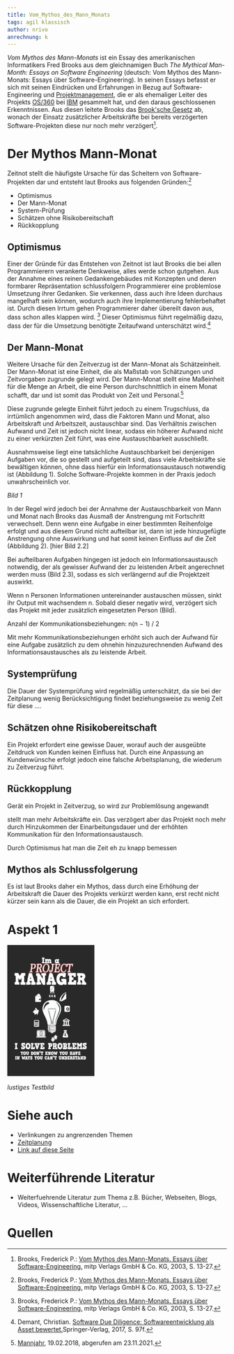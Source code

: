 ```yaml
---
title: Vom_Mythos_des_Mann_Monats
tags: agil klassisch
author: nrivo
anrechnung: k
---
```



*Vom Mythos des Mann-Monats* ist ein Essay des amerikanischen Informatikers Fred Brooks aus dem gleichnamigen Buch *The Mythical Man-Month: Essays on Software Engineering* (deutsch: Vom Mythos des Mann-Monats: Essays über Software-Engineering). In seinen Essays befasst er sich mit seinen Eindrücken und Erfahrungen in Bezug auf Software-Engineering und [Projektmanagement](Projektmanagement.md), die er als ehemaliger Leiter des Projekts [OS/360](https://de.wikipedia.org/wiki/OS/360) bei [IBM](https://de.wikipedia.org/wiki/IBM) gesammelt hat, und den daraus geschlossenen Erkenntnissen. Aus diesen leitete Brooks das [Brook'sche Gesetz](https://de.wikipedia.org/wiki/Anti-Pattern#Brooks.E2.80.99sches_Gesetz) ab, wonach der Einsatz zusätzlicher Arbeitskräfte bei bereits verzögerten Software-Projekten diese nur noch mehr verzögert[^1].



# Der Mythos Mann-Monat
Zeitnot stellt die häufigste Ursache für das Scheitern von Software-Projekten dar und entsteht laut Brooks aus folgenden Gründen:[^1]
* Optimismus
* Der Mann-Monat
* System-Prüfung
* Schätzen ohne Risikobereitschaft
* Rückkopplung

## Optimismus
Einer der Gründe für das Entstehen von Zeitnot ist laut Brooks die bei allen Programmierern verankerte Denkweise, alles werde schon gutgehen. Aus der Annahme eines reinen Gedankengebäudes mit Konzepten und deren formbarer Repräsentation schlussfolgern Programmierer eine problemlose Umsetzung ihrer Gedanken. Sie verkennen, dass auch ihre Ideen durchaus mangelhaft sein können, wodurch auch ihre Implementierung fehlerbehaftet ist. Durch diesen Irrtum gehen Programmierer daher übereilt davon aus, dass schon alles klappen wird. [^1] Dieser Optimismus führt regelmäßig dazu, dass der für die Umsetzung benötigte Zeitaufwand unterschätzt wird.[^2]

## Der Mann-Monat
Weitere Ursache für den Zeitverzug ist der Mann-Monat als Schätzeinheit. Der Mann-Monat ist eine Einheit, die als Maßstab von Schätzungen und Zeitvorgaben zugrunde gelegt wird. Der Mann-Monat stellt eine Maßeinheit für die Menge an Arbeit, die eine Person durchschnittlich in einem Monat schafft, dar und ist somit das Produkt von Zeit und Personal.[^3] 

Diese zugrunde gelegte Einheit führt jedoch zu einem Trugschluss, da irrtümlich angenommen wird, dass die Faktoren Mann und Monat, also Arbeitskraft und Arbeitszeit, austauschbar sind. Das Verhältnis zwischen Aufwand und Zeit ist jedoch nicht linear, sodass ein höherer Aufwand nicht zu einer verkürzten Zeit führt, was eine Austauschbarkeit ausschließt.

Ausnahmsweise liegt eine tatsächliche Austauschbarkeit bei denjenigen Aufgaben vor, die so gestellt und aufgeteilt sind, dass viele Arbeitskräfte sie bewältigen können, ohne dass hierfür ein Informationsaustausch notwendig ist (Abbildung 1). Solche Software-Projekte kommen in der Praxis jedoch unwahrscheinlich vor.

*Bild 1*


In der Regel wird jedoch bei der Annahme der Austauschbarkeit von Mann und Monat nach Brooks das Ausmaß der Anstrengung mit Fortschritt verwechselt. Denn wenn eine Aufgabe in einer bestimmten Reihenfolge erfolgt und aus diesem Grund nicht aufteilbar ist, dann ist jede hinzugefügte Anstrengung ohne Auswirkung und hat somit keinen Einfluss auf die Zeit (Abbildung 2). [hier Bild 2.2]

Bei aufteilbaren Aufgaben hingegen ist jedoch ein Informationsaustausch notwendig, der als gewisser Aufwand der zu leistenden Arbeit angerechnet werden muss (Bild 2.3), sodass es sich verlängernd auf die Projektzeit auswirkt.

Wenn n Personen Informationen untereinander austauschen müssen, sinkt ihr Output mit wachsendem n. Sobald dieser negativ wird, verzögert sich das Projekt mit jeder zusätzlich eingesetzten Person (Bild).

Anzahl der Kommunikationsbeziehungen: n(n − 1) / 2

Mit mehr Kommunikationsbeziehungen erhöht sich auch der Aufwand für eine Aufgabe zusätzlich zu dem ohnehin hinzuzurechnenden Aufwand des Informationsaustausches als zu leistende Arbeit.


## Systemprüfung

Die Dauer der Systemprüfung wird regelmäßig unterschätzt, da sie bei der Zeitplanung wenig Berücksichtigung findet beziehungsweise zu wenig Zeit für diese ….

## Schätzen ohne Risikobereitschaft

Ein Projekt erfordert eine gewisse Dauer, worauf auch der ausgeübte Zeitdruck von Kunden keinen Einfluss hat. Durch eine Anpassung an Kundenwünsche erfolgt jedoch eine falsche Arbeitsplanung, die wiederum zu Zeitverzug führt.

## Rückkopplung 
Gerät ein Projekt in Zeitverzug, so wird zur Problemlösung angewandt

 stellt man mehr Arbeitskräfte ein. Das verzögert aber das Projekt noch mehr durch Hinzukommen der Einarbeitungsdauer und der erhöhten Kommunikation für den Informationsaustausch.

Durch Optimismus hat man die Zeit eh zu knapp bemessen 

## Mythos als Schlussfolgerung
Es ist laut Brooks daher ein Mythos, dass durch eine Erhöhung der Arbeitskraft die Dauer des Projekts verkürzt werden kann, erst recht nicht kürzer sein kann als die Dauer, die ein Projekt an sich erfordert.


# Aspekt 1


![Beispielabbildung](Vom_Mythos_des_Mann_Monats/test-file.jpg)

*lustiges Testbild*


# Siehe auch

* Verlinkungen zu angrenzenden Themen
* [Zeitplanung](Zeitplanung.md)
* [Link auf diese Seite](Vom_Mythos_des_Mann_Monats.md)

# Weiterführende Literatur

* Weiterfuehrende Literatur zum Thema z.B. Bücher, Webseiten, Blogs, Videos, Wissenschaftliche Literatur, ...

# Quellen

[^1]: Brooks, Frederick P.: [Vom Mythos des Mann-Monats. Essays über Software-Engineering.](https://books.google.de/books?hl=de&lr=&id=-dSU0IxvfzMC&oi=fnd&pg=PA3&dq=mythos+von+mann+monats&ots=ekrC7IHjO5&sig=I7Jhh12LZFxYNlzPyxFBclx86Y8&redir_esc=y#v=onepage&q&f=false) mitp Verlags GmbH & Co. KG, 2003, S. 13-27.

[^2]: Demant, Christian. [Software Due Diligence: Softwareentwicklung als Asset bewertet.](https://link.springer.com/book/10.1007/978-3-662-53062-7)Springer-Verlag, 2017, S. 97f.

[^3]: [Mannjahr](https://wirtschaftslexikon.gabler.de/definition/mannjahr-39390/version-262799), 19.02.2018, abgerufen am 23.11.2021.

[^4]: [Basic Formatting Syntax for GitHub flavored Markdown](https://docs.github.com/en/github/writing-on-github/getting-started-with-writing-and-formatting-on-github/basic-writing-and-formatting-syntax)

[^5]: [Advanced Formatting Syntax for GitHub flavored Markdown](https://docs.github.com/en/github/writing-on-github/working-with-advanced-formatting/organizing-information-with-tables)



